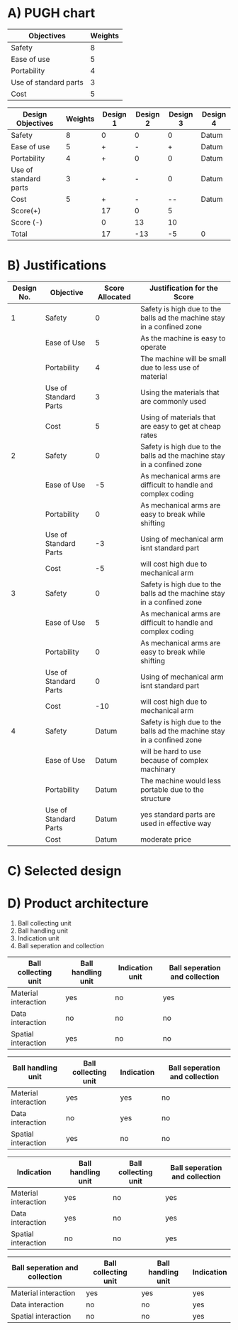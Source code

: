 # A) PUGH chart

|Objectives|	Weights|
|----------|-----------|
|Safety|	8|
|Ease of use	|5|
|Portability|	4|
|Use of standard parts|	3|
|Cost|	5|



|Design Objectives|	Weights	|Design 1|	Design 2|	Design 3|	Design 4|
|------------------|-----------|--------|-------------|------------------|-----------------|
|Safety	                |8	|0	|0	|0	|Datum|
|Ease of use	        |5	|+	|-	|+	|Datum|
|Portability	        |4	|+	|0	|0	|Datum|
|Use of standard parts	|3	|+	|-	|0	|Datum|
|Cost                   |5	|+	|-	|--	|Datum|
|Score(+)|      	        |17	|0      |5	|      |
|Score (-)|		        |0	|13	|10	|      |
|Total	|	                |17	|-13	|-5	|0     |

# B) Justifications

|Design No.	|Objective	|Score Allocated	|Justification for the Score|
|---------------|---------------|----------------------------|----------------------|
|1	|Safety	                |0	|Safety is high due to the balls ad the machine stay in a confined zone|
|	|Ease of Use	        |5	|As the machine is easy to operate|
|	|Portability	        |4	|The machine will be small due to less use of material|
|	|Use of Standard Parts	|3	|Using the materials that are commonly used|
|	|Cost	                |5	|Using of materials that are easy to get at cheap rates|
|2	|Safety	                |0	|Safety is high due to the balls ad the machine stay in a confined zone|
|	|Ease of Use	        |-5	| As mechanical arms are difficult to handle and complex coding|
|	|Portability	        |0	|As mechanical arms are easy to break while shifting|
|	|Use of Standard Parts	|-3	|Using of mechanical arm isnt standard part |
|	|Cost	                |-5	|will cost high due to mechanical arm|
|3	|Safety	                |0	|Safety is high due to the balls ad the machine stay in a confined zone|
|	|Ease of Use	        |5	|As mechanical arms are difficult to handle and complex coding|
|	|Portability	        |0	|As mechanical arms are easy to break while shifting|
|	|Use of Standard Parts	|0	|Using of mechanical arm isnt standard part|
|	|Cost	                |-10	|will cost high due to mechanical arm|
|4	|Safety	                |Datum	|Safety is high due to the balls ad the machine stay in a confined zone|
|	|Ease of Use	        |Datum	|will be hard to use because of complex machinary|
|	|Portability	        |Datum	|The machine would less portable due to  the structure|
|	|Use of Standard Parts	|Datum	|yes standard parts are used in effective way|
|	|Cost	                |Datum	|moderate price|


# C)  Selected design




# D) Product architecture

1. Ball collecting unit
2. Ball handling unit
3. Indication unit
4. Ball seperation and collection

|Ball collecting unit| Ball handling unit| Indication unit |Ball seperation and collection|
|--------------------|-------------------|------------|-------------------|
|Material interaction|yes|no|yes|
|Data interaction |no| no|no|
|Spatial interaction |yes| no|no|

 




|Ball handling unit| Ball collecting unit| Indication|Ball seperation and collection|
|------------------|--------------------|----------|-------------------|
|Material interaction| yes|yes|no|
|Data interaction|no|yes|no|
|Spatial interaction|yes|no|no|





|Indication|Ball handling unit|Ball collecting unit|Ball seperation and collection|
|----------|------------------|--------------------|-------------------|
|Material interaction|yes|no|yes|
|Data interaction|yes|no|yes|
|Spatial interaction|no|no|yes|



|Ball seperation and collection|Ball collecting unit| Ball handling unit| Indication |
|------------------------------|---------------------|-------------------|------------|
|Material interaction|yes|yes|yes|
|Data interaction|no|no|yes|
|Spatial interaction|no|no|yes|
